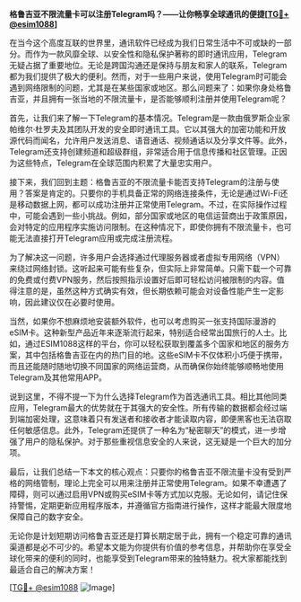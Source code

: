 **格鲁吉亚不限流量卡可以注册Telegram吗？——让你畅享全球通讯的便捷[[TG💪+ @esim1088](https://t.me/s/esim1088)]**

在当今这个高度互联的世界里，通讯软件已经成为我们日常生活中不可或缺的一部分。而作为一款风靡全球、以安全性和隐私保护著称的即时通讯应用，Telegram无疑占据了重要地位。无论是跨国沟通还是保持与朋友和家人的联系，Telegram都为我们提供了极大的便利。然而，对于一些用户来说，使用Telegram时可能会遇到网络限制的问题，尤其是在某些国家或地区。那么问题来了：如果你身处格鲁吉亚，并且拥有一张当地的不限流量卡，是否能够顺利注册并使用Telegram呢？

首先，让我们来了解一下Telegram的基本情况。Telegram是一款由俄罗斯企业家帕维尔·杜罗夫及其团队开发的安全即时通讯工具。它以其强大的加密功能和开放源代码而闻名，允许用户发送消息、语音通话、视频通话以及分享文件等。此外，Telegram还支持创建频道和超级群组，非常适合用于信息传播和社区管理。正因为这些特点，Telegram在全球范围内积累了大量忠实用户。

接下来，我们回到主题：格鲁吉亚的不限流量卡能否支持Telegram的注册与使用？答案是肯定的。只要你的手机具备正常的网络连接条件，无论是通过Wi-Fi还是移动数据上网，都可以成功注册并正常使用Telegram。不过，在实际操作过程中，可能会遇到一些小挑战。例如，部分国家或地区的电信运营商出于政策原因，会对特定的应用程序实施访问限制。在这种情况下，即使你拥有不限流量卡，也可能无法直接打开Telegram应用或完成注册流程。

为了解决这一问题，许多用户会选择通过代理服务器或者虚拟专用网络（VPN）来绕过网络封锁。这听起来可能有些复杂，但实际上非常简单。只需下载一个可靠的免费或付费VPN服务，然后按照指示设置好后即可轻松访问被限制的内容。值得注意的是，虽然这种方式确实有效，但长期依赖可能会对设备性能产生一定影响，因此建议仅在必要时使用。

当然，如果你不想麻烦地安装额外软件，也可以考虑购买一张支持国际漫游的eSIM卡。这种新型产品近年来逐渐流行起来，特别适合经常出国旅行的人士。比如，通过ESIM1088这样的平台，你可以轻松获取到覆盖多个国家和地区的服务方案，其中包括格鲁吉亚在内的热门目的地。这些eSIM卡不仅体积小巧便于携带，而且还能随时随地切换不同国家的网络运营商，从而确保你始终能够顺畅地使用Telegram及其他常用APP。

说到这里，不得不提一下为什么选择Telegram作为首选通讯工具。相比其他同类应用，Telegram最大的优势就在于其强大的安全性。所有传输的数据都会经过端到端加密处理，这意味着只有发送者和接收者才能读取内容，即便黑客也无法窃取任何敏感信息。此外，Telegram还提供了一种名为“秘密聊天”的模式，进一步增强了用户的隐私保护。对于那些重视信息安全的人来说，这无疑是一个巨大的加分项。

最后，让我们总结一下本文的核心观点：只要你的格鲁吉亚不限流量卡没有受到严格的网络管制，理论上完全可以用来注册并正常使用Telegram。如果不幸遭遇了障碍，则可以通过启用VPN或购买eSIM卡等方式加以克服。无论如何，请记住保持警惕，定期更新应用程序版本，并遵循官方指南进行操作，这样才能最大限度地保障自己的数字安全。

无论你是计划短期访问格鲁吉亚还是打算长期定居于此，拥有一个稳定可靠的通讯渠道都是必不可少的。希望本文能为你提供有价值的参考信息，并帮助你在享受全球化带来的便利的同时，也能享受到Telegram带来的独特魅力。祝大家都能找到最适合自己的解决方案！

[[TG💪+ @esim1088](https://t.me/s/esim1088) ![Image](https://i.postimg.cc/4NQfJmqS/Snipaste-2025-05-13-00-14-12.png)]